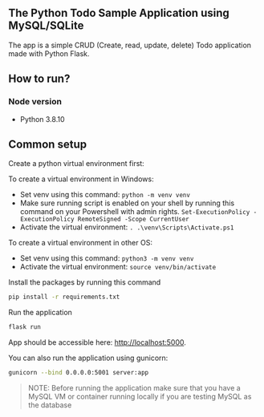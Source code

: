 ## The Python Todo Sample Application using MySQL/SQLite

The app is a simple CRUD (Create, read, update, delete) Todo application made with Python Flask.

## How to run?

### Node version

- Python 3.8.10

## Common setup

Create a python virtual environment first:

To create a virtual environment in Windows:

- Set venv using this command: `python -m venv venv`
- Make sure running script is enabled on your shell by running this command on your Powershell with admin rights. `Set-ExecutionPolicy -ExecutionPolicy RemoteSigned -Scope CurrentUser`
- Activate the virtual environment: `. .\venv\Scripts\Activate.ps1`

To create a virtual environment in other OS:

- Set venv using this command: `python3 -m venv venv`
- Activate the virtual environment: `source venv/bin/activate`

Install the packages by running this command

```bash
pip install -r requirements.txt
```

Run the application

```bash
flask run
```

App should be accessible here: [http://localhost:5000](http://localhost:5000).

You can also run the application using gunicorn:

```bash
gunicorn --bind 0.0.0.0:5001 server:app
```

> NOTE: Before running the application make sure that you have a MySQL VM or container running locally if you are testing MySQL as the database
